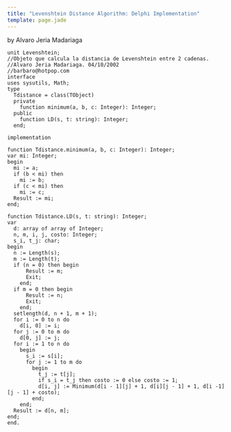 ```yaml
---
title: "Levenshtein Distance Algorithm: Delphi Implementation"
template: page.jade
---
```


by Alvaro Jeria Madariaga

	unit Levenshtein;
	//Objeto que calcula la distancia de Levenshtein entre 2 cadenas.
	//Alvaro Jeria Madariaga. 04/10/2002
	//barbaro@hotpop.com
	interface
	uses sysutils, Math;
	type
	  Tdistance = class(TObject)
	  private
		function minimum(a, b, c: Integer): Integer;
	  public
		function LD(s, t: string): Integer;
	  end;

	implementation

	function Tdistance.minimum(a, b, c: Integer): Integer;
	var mi: Integer;
	begin
	  mi := a;
	  if (b < mi) then
		mi := b;
	  if (c < mi) then
		mi := c;
	  Result := mi;
	end;

	function Tdistance.LD(s, t: string): Integer;
	var
	  d: array of array of Integer;
	  n, m, i, j, costo: Integer;
	  s_i, t_j: char;
	begin
	  n := Length(s);
	  m := Length(t);
	  if (n = 0) then begin
		  Result := m;
		  Exit;
		end;
	  if m = 0 then begin
		  Result := n;
		  Exit;
		end;
	  setlength(d, n + 1, m + 1);
	  for i := 0 to n do
		d[i, 0] := i;
	  for j := 0 to m do
		d[0, j] := j;
	  for i := 1 to n do
		begin
		  s_i := s[i];
		  for j := 1 to m do
			begin
			  t_j := t[j];
			  if s_i = t_j then costo := 0 else costo := 1;
			  d[i, j] := Minimum(d[i - 1][j] + 1, d[i][j - 1] + 1, d[i -1][j - 1] + costo);
			end;
		end;
	  Result := d[n, m];
	end;
	end.
